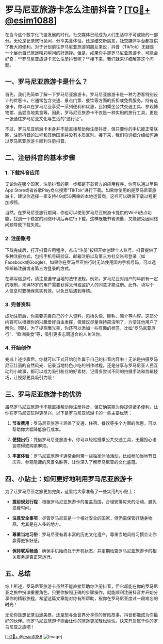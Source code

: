 # 罗马尼亚旅游卡怎么注册抖音？[[TG💪+ @esim1088](https://t.me/s/esim1088)]

在当今这个数字化飞速发展的时代，社交媒体已经成为人们生活中不可或缺的一部分。无论是记录旅行见闻、分享美食体验，还是结交新朋友，社交媒体平台都提供了极大的便利。对于计划前往罗马尼亚旅游的朋友来说，抖音（TikTok）无疑是一个展示自己旅途精彩瞬间的好选择。但是，如果你手握罗马尼亚旅游卡，可能会好奇：**罗马尼亚旅游卡怎么注册抖音呢？**接下来，我们就来详细解答这个问题。

## 一、罗马尼亚旅游卡是什么？

首先，我们先简单了解一下罗马尼亚旅游卡。罗马尼亚旅游卡是一种为游客特别设计的优惠卡，它通常包含交通、景点门票、餐饮等方面的折扣或免费服务。持有这张卡，你可以在罗马尼亚享受一系列便利和优惠，比如乘坐公共交通工具、参观博物馆、品尝当地美食等。因此，罗马尼亚旅游卡不仅是一种实用的旅行工具，更是一张通往罗马尼亚文化与生活的“通行证”。

不过，罗马尼亚旅游卡本身并不能直接帮助你注册抖音，但只要你的手机能正常联网，注册抖音的过程和其他国家并没有本质区别。接下来，我们将详细介绍如何通过罗马尼亚旅游卡顺利注册抖音。

## 二、注册抖音的基本步骤

### 1. 下载抖音应用

无论你在哪个国家，注册抖音的第一步都是下载官方的应用程序。你可以通过苹果App Store或者谷歌Play商店搜索“TikTok”进行下载。如果你使用的是罗马尼亚旅游卡，建议你选择一家支持4G或5G网络的本地运营商，这样可以确保下载过程更加顺畅。

当然，在罗马尼亚旅行期间，你也可以使用罗马尼亚旅游卡提供的Wi-Fi热点功能，找到一个稳定的网络环境后再进行下载。这样既能节省流量，又能避免因网络问题导致下载失败。

### 2. 注册账号

下载完成后，打开抖音应用程序，点击“注册”按钮开始创建个人账号。抖音提供了多种注册方式，包括手机号码验证、邮箱注册以及第三方社交账号登录（如Facebook或Google）。如果你在罗马尼亚旅行时无法使用国内手机号码，可以选择邮箱注册或者第三方登录的方式。

在填写信息时，请注意遵守当地的法律法规。例如，罗马尼亚对用户的年龄有一定的限制，未满18岁的用户需要获得父母或监护人的同意才能注册。此外，填写个人信息时要确保真实有效，以免日后遇到麻烦。

### 3. 完善资料

成功注册后，你需要完善自己的个人资料，包括头像、昵称、简介等内容。这部分内容可以根据你的兴趣爱好自由发挥，但建议尽量保持简洁明了，方便其他用户了解你。同时，为了提高曝光率，你还可以添加一些有趣的标签，比如“罗马尼亚旅行”、“欧洲美食”等，吸引更多志同道合的人关注你。

### 4. 开始创作

完成上述步骤后，你就可以正式开始创作属于自己的抖音内容啦！无论是拍摄罗马尼亚壮丽的自然风光、记录当地特色小吃的制作过程，还是分享与罗马尼亚人民互动的小故事，都可以成为吸引粉丝的好素材。记得多尝试不同的拍摄手法和剪辑技巧，让视频更具吸引力哦！

## 三、罗马尼亚旅游卡的优势

虽然罗马尼亚旅游卡不能直接帮助你注册抖音，但它确实能为你提供诸多便利，让你在罗马尼亚玩得更尽兴。以下是罗马尼亚旅游卡的一些主要优势：

1. **节省费用**：罗马尼亚旅游卡涵盖了交通、住宿、餐饮等多个方面的优惠，可以帮助你大幅降低旅行成本。
   
2. **便捷出行**：凭借罗马尼亚旅游卡，你可以轻松搭乘公共交通工具，无需担心语言障碍或购票麻烦。
   
3. **丰富体验**：罗马尼亚旅游卡通常会附带一些独家体验活动，比如参加当地节日庆典、参观隐藏的风景名胜等，让你深入了解罗马尼亚的文化底蕴。

## 四、小贴士：如何更好地利用罗马尼亚旅游卡

为了让罗马尼亚之旅更加完美，这里给大家准备了一些实用的小贴士：

- **提前规划行程**：根据罗马尼亚旅游卡的覆盖范围，合理安排每天的活动，避免浪费时间。
  
- **注意安全事项**：尽管罗马尼亚是一个相对安全的国家，但仍需保管好随身物品，尤其是在人多的地方。

- **尊重当地习俗**：罗马尼亚有着丰富的历史文化遗产，尊重当地风俗习惯会让你赢得更多好感。

- **保持联系畅通**：确保手机始终处于开机状态，并定期检查罗马尼亚旅游卡的相关服务是否正常运行。

## 五、总结

综上所述，罗马尼亚旅游卡虽然不能直接帮助你注册抖音，但它却能在你的罗马尼亚之旅中扮演重要角色。只要你按照正确的步骤操作，就能顺利注册抖音并开始分享你的精彩旅程。希望这篇文章能对你有所帮助，祝你在罗马尼亚度过一段难忘的时光！

无论你是想记录沿途美景，还是想与全世界分享你的冒险故事，抖音都能成为你最好的伙伴。而罗马尼亚旅游卡则会让你的旅途更加轻松愉快。快来开启属于你的罗马尼亚之旅吧！

[[TG💪+ @esim1088](https://t.me/s/esim1088) ![Image](https://i.postimg.cc/4NQfJmqS/Snipaste-2025-05-13-00-14-12.png)]